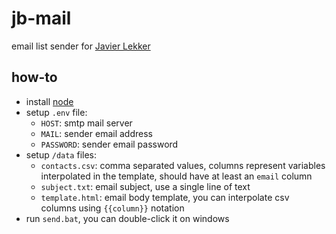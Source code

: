 # jb-mail

email list sender for [Javier Lekker](https://javierlekker.com)

## how-to

- install [node](https://nodejs.org)
- setup `.env` file:
  - `HOST`: smtp mail server
  - `MAIL`: sender email address
  - `PASSWORD`: sender email password
- setup `/data` files:
  - `contacts.csv`: comma separated values, columns represent variables interpolated in the template, should have at least an `email` column
  - `subject.txt`: email subject, use a single line of text
  - `template.html`: email body template, you can interpolate csv columns using `{{column}}` notation
- run `send.bat`, you can double-click it on windows
